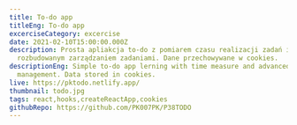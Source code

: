 ```yaml
---
title: To-do app
titleEng: To-do app
excerciseCategory: excercise
date: 2021-02-10T15:00:00.000Z
description: Prosta apliakcja to-do z pomiarem czasu realizacji zadań i
  rozbudowanym zarządzaniem zadaniami. Dane przechowywane w cookies.
descriptionEng: Simple to-do app lerning with time measure and advanced task
  management. Data stored in cookies.
live: https://pktodo.netlify.app/
thumbnail: todo.jpg
tags: react,hooks,createReactApp,cookies
githubRepo: https://github.com/PK007PK/P38TODO
---
```

